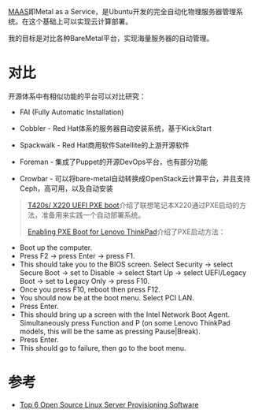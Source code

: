 [MAAS](https://maas.io)即Metal as a Service，是Ubuntu开发的完全自动化物理服务器管理系统。在这个基础上可以实现云计算部署。

我的目标是对比各种BareMetal平台，实现海量服务器的自动管理。

# 对比

开源体系中有相似功能的平台可以对比研究：

* FAI (Fully Automatic Installation)
* Cobbler - Red Hat体系的服务器自动安装系统，基于KickStart
* Spackwalk - Red Hat商用软件Satellite的上游开源软件
* Foreman - 集成了Puppet的开源DevOps平台，也有部分功能

* Crowbar - 可以将bare-metal自动转换成OpenStack云计算平台，并且支持Ceph，高可用，以及自动安装

> [T420s/ X220 UEFI PXE boot](https://forums.lenovo.com/t5/Enterprise-Client-Management/T420s-X220-UEFI-PXE-boot/td-p/1301705)介绍了联想笔记本X220通过PXE启动的方法，准备用来实践一个自动部署系统。
>
> [Enabling PXE Boot for Lenovo ThinkPad](https://www.itecs.ncsu.edu/helpdesk/kb/enabling-pxe-boot-for-lenovo-thinkpad/)介绍了PXE启动方法：

* Boot up the computer.
* Press F2 -> press Enter -> press F1.
* This should take you to the BIOS screen. Select Security -> select Secure Boot -> set to Disable -> select Start Up -> select UEFI/Legacy Boot -> set to Legacy Only -> press F10.
* Once you press F10, reboot then press F12.
* You should now be at the boot menu. Select PCI LAN.
* Press Enter.
* This should bring up a screen with the Intel Network Boot Agent. Simultaneously press Function and P (on some Lenovo ThinkPad models, this will be the same as pressing Pause|Break).
* Press Enter.
* This should go to failure, then go to the boot menu.

# 参考

* [Top 6 Open Source Linux Server Provisioning Software](https://www.cyberciti.biz/tips/server-provisioning-software.html)
